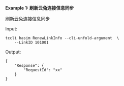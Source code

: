 **Example 1: 刷新云兔连接信息同步**

刷新云兔连接信息同步

Input: 

```
tccli hasim RenewLinkInfo --cli-unfold-argument  \
    --LinkID 101001
```

Output: 
```
{
    "Response": {
        "RequestId": "xx"
    }
}
```

